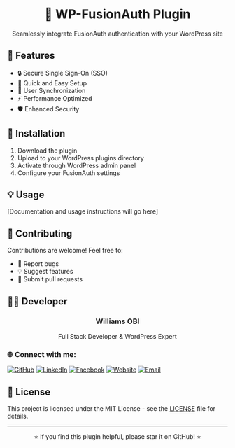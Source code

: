 <div align="center">
    <h1>🔐 WP-FusionAuth Plugin</h1>
    <p>Seamlessly integrate FusionAuth authentication with your WordPress site</p>
</div>

## 🌟 Features

- 🔒 Secure Single Sign-On (SSO)
- 🚀 Quick and Easy Setup
- 👥 User Synchronization
- ⚡ Performance Optimized
- 🛡️ Enhanced Security

## 🔧 Installation

1. Download the plugin
2. Upload to your WordPress plugins directory
3. Activate through WordPress admin panel
4. Configure your FusionAuth settings

## 💡 Usage

[Documentation and usage instructions will go here]

## 🤝 Contributing

Contributions are welcome! Feel free to:
- 🐛 Report bugs
- 💡 Suggest features
- 🔀 Submit pull requests

## 👨‍💻 Developer

<div align="center">
    <h3>Williams OBI</h3>
    <p>Full Stack Developer & WordPress Expert</p>
</div>

### 🌐 Connect with me:

[![GitHub](https://img.shields.io/badge/GitHub-100000?style=for-the-badge&logo=github&logoColor=white)](https://github.com/willy4opera)
[![LinkedIn](https://img.shields.io/badge/LinkedIn-0077B5?style=for-the-badge&logo=linkedin&logoColor=white)](https://linkedin.com/in/williamssobi)
[![Facebook](https://img.shields.io/badge/Facebook-1877F2?style=for-the-badge&logo=facebook&logoColor=white)](https://facebook.com/williamsobi)
[![Website](https://img.shields.io/badge/Website-FF7139?style=for-the-badge&logo=Firefox-Browser&logoColor=white)](https://williamsobi.com.ng)
[![Email](https://img.shields.io/badge/Email-D14836?style=for-the-badge&logo=gmail&logoColor=white)](mailto:icare@williamsobi.com.ng)

## 📝 License

This project is licensed under the MIT License - see the [LICENSE](LICENSE) file for details.

---

<div align="center">
    <p>⭐ If you find this plugin helpful, please star it on GitHub! ⭐</p>
</div>
